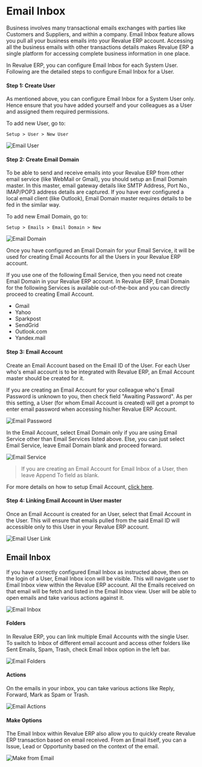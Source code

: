 # Email Inbox

Business involves many transactional emails exchanges with parties like Customers and Suppliers, and within a company. Email Inbox feature allows you pull all your business emails into your Revalue ERP account. Accessing all the business emails with other transactions details makes Revalue ERP a single platform for accessing complete business information in one place.

In Revalue ERP, you can configure Email Inbox for each System User. Following are the detailed steps to configure Email Inbox for a User.

#### Step 1: Create User

As mentioned above, you can configure Email Inbox for a System User only. Hence ensure that you have added yourself and your colleagues as a User and assigned them required permissions.

To add new User, go to:

`Setup > User > New User`

<img class="screenshot" alt="Email User" src="/docs/assets/img/setup/email/email-user.png">

#### Step 2: Create Email Domain

To be able to send and receive emails into your Revalue ERP from other email service (like WebMail or Gmail), you should setup an Email Domain master. In this master, email gateway details like SMTP Address, Port No., IMAP/POP3 address details are captured. If you have ever configured a local email client (like Outlook), Email Domain master requires details to be fed in the similar way.

To add new Email Domain, go to:

`Setup > Emails > Email Domain > New`

<img class="screenshot" alt="Email Domain" src="/docs/assets/img/setup/email/email-domain.png">

Once you have configured an Email Domain for your Email Service, it will be used for creating Email Accounts for all the Users in your Revalue ERP account.

<div class=well>If you use one of the following Email Service, then you need not create Email Domain in your Revalue ERP account. In Revalue ERP, Email Domain for the following Services is available out-of-the-box and you can directly proceed to creating Email Account.
<ul>
<li>Gmail</li>
<li>Yahoo</li>
<li>Sparkpost</li>
<li>SendGrid</li>
<li>Outlook.com</li>
<li>Yandex.mail</li>
<ul>
</div>

#### Step 3: Email Account

Create an Email Account based on the Email ID of the User. For each User who's email account is to be integrated with Revalue ERP, an Email Account master should be created for it. 

If you are creating an Email Account for your colleague who's Email Password is unknown to you, then check field "Awaiting Password". As per this setting, a User (for whom Email Account is created) will get a prompt to enter email password when accessing his/her Revalue ERP Account.

<img class="screenshot" alt="Email Password" src="/docs/assets/img/setup/email/email-password.png">

In the Email Account, select Email Domain only if you are using Email Service other than Email Services listed above. Else, you can just select Email Service, leave Email Domain blank and proceed forward.

<img class="screenshot" alt="Email Service" src="/docs/assets/img/setup/email/email-service.png">

>If you are creating an Email Account for Email Inbox of a User, then leave Append To field as blank.

For more details on how to setup Email Account, [click here](/docs/user/manual/en/setting-up/email/email-account.html").

#### Step 4: Linking Email Account in User master

Once an Email Account is created for an User, select that Email Account in the User. This will ensure that emails pulled from the said Email ID will accessible only to this User in your Revalue ERP account.

<img class="screenshot" alt="Email User Link" src="/docs/assets/img/setup/email/email-user-link.png">

## Email Inbox

If you have correctly configured Email Inbox as instructed above, then on the login of a User, Email Inbox icon will be visible. This will navigate user to Email Inbox view within the Revalue ERP account. All the Emails received on that email will be fetch and listed in the Email Inbox view. User will be able to open emails and take various actions against it.

<img class="screenshot" alt="Email Inbox" src="/docs/assets/img/setup/email/email-inbox.png">

#### Folders

In Revalue ERP, you can link multiple Email Accounts with the single User. To switch to Inbox of different email account and access other folders like Sent Emails, Spam, Trash, check Email Inbox option in the left bar.

<img class="screenshot" alt="Email Folders" src="/docs/assets/img/setup/email/email-folders.png">

#### Actions

On the emails in your inbox, you can take various actions like Reply, Forward, Mark as Spam or Trash.

<img class="screenshot" alt="Email Actions" src="/docs/assets/img/setup/email/email-actions.png">

#### Make Options

The Email Inbox within Revalue ERP also allow you to quickly create Revalue ERP transaction based on email received. From an Email itself, you can a Issue, Lead or Opportunity based on the context of the email.

<img class="screenshot" alt="Make from Email" src="/docs/assets/img/setup/email/make-from-email.png">


